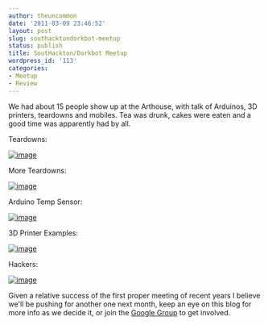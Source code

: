 ```yaml
---
author: theuncommon
date: '2011-03-09 23:46:52'
layout: post
slug: southacktondorkbot-meetup
status: publish
title: SoutHackton/Dorkbot Meetup
wordpress_id: '113'
categories:
- Meetup
- Review
---
```


We had about 15 people show up at the Arthouse, with talk of Arduinos,
3D printers, teardowns and mobiles. Tea was drunk, cakes were eaten and
a good time was apparently had by all. 

Teardowns:

[![image](http://farm6.static.flickr.com/5178/5513423324_f09268a54c.jpg)](http://www.flickr.com/photos/57119013@N03/5513423324/sizes/m/in/photostream/)

More Teardowns:

[![image](http://farm6.static.flickr.com/5179/5513418630_7ba238dc0b.jpg)](http://www.flickr.com/photos/57119013@N03/5513418630/sizes/m/in/photostream/)

Arduino Temp Sensor:

[![image](http://farm6.static.flickr.com/5098/5513421910_d26386408a.jpg)](http://www.flickr.com/photos/57119013@N03/5513421910/sizes/m/in/photostream/)

3D Printer Examples:

[![image](http://farm6.static.flickr.com/5132/5512824671_b827fd3941.jpg)](http://www.flickr.com/photos/57119013@N03/5512824671/sizes/m/in/photostream/)

Hackers:

[![image](http://farm6.static.flickr.com/5092/5512821035_596a8bc824.jpg)](http://www.flickr.com/photos/57119013@N03/5512821035/sizes/m/in/photostream/)

Given a relative success of the first proper meeting of recent years I
believe we'll be pushing for another one next month, keep an eye on this
blog for more info as we decide it, or join the 
[Google Group](http://groups.google.com/group/southackton) to get involved.
